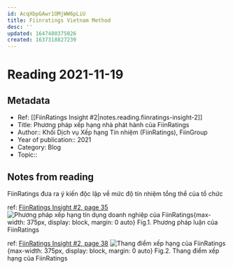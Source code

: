 ```yaml
---
id: AcqXbpGAwr1OMjWW6pLiU
title: Fiinratings Vietnam Method
desc: ''
updated: 1647480375026
created: 1637318827239
---
```

# Reading 2021-11-19

## Metadata

- Ref: [[FiinRatings Insight #2|notes.reading.fiinratings-insight-2]]
- Title: Phương pháp xếp hạng nhà phát hành của FiinRatings
- Author:: Khối Dịch vụ Xếp hạng Tín nhiệm (FiinRatings), FiinGroup
- Year of publication:: 2021
- Category: Blog
- Topic:: 

## Notes from reading

FiinRatings đưa ra ý kiến độc lập về mức độ tín nhiệm tổng thể của tổ chức

ref: [FiinRatings Insight #2, page 35](https://fiingroup.vn/upload/docs/fiinratings-insight-trai-phieu-doanh-nghiep-viet-nam.pdf#page=35)
![Phương pháp xếp hạng tín dụng doanh nghiệp của FiinRatings](https://i.imgur.com/2rYORJx.jpg){max-width: 375px, display: block, margin: 0 auto}
Fig.1. Phương pháp luận của FiinRatings

ref: [FiinRatings Insight #2, page 38](https://fiingroup.vn/upload/docs/fiinratings-insight-trai-phieu-doanh-nghiep-viet-nam.pdf#page=38)
![Thang điểm xếp hạng của FiinRatings](https://i.imgur.com/22fJY6B.jpg){max-width: 375px, display: block, margin: 0 auto}
Fig.2. Thang điểm xếp hạng của FiinRatings
